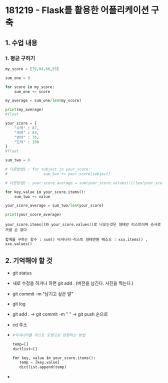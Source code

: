 # 181219 - Flask를 활용한 어플리케이션 구축

## 1. 수업 내용

### 1. 평균 구하기

```python
my_score = [79,84,66,93]

sum_one = 0

for score in my_score:
    sum_one += score 

my_average = sum_one/len(my_score)

print(my_average)
#float

your_score = {
    "수학" : 87,
    "국어" : 83,
    "영어" : 76,
    "도덕" : 100
}
#float

sum_two = 0

# 다른방법1 : for subject in your_score:
#                sum_two += your_score[subject]

# 다른방법2 : your_score_average = sum(your_score.values())/len(your_score)

for key,value in your_score.items():
    sum_two += value

your_score_average = sum_two/len(your_score)

print(your_score_average)

```

`your_score.items()와 your_score.values()로 나오는것은 형태만 리스트이며 순서로 꺼낼 순 없다`

`합계를 구하는 함수 : sum() 딕셔너리-리스트 형태변환 메소드 : xxx.items() , xxx.values() `



## 2. 기억해야 할 것

* git status

* 새로 수정을 하거나 하면 git add . (버전을 남긴다. 사진을 찍는다.)

* git commit -m "남기고 싶은 말"

* git log

* git add . → git commit -m " " → git push 순으로 

* cd 주소

* ```python
  #딕셔너리를 리스트 모양으로 변환하는 방법
  
  temp=[]
  dictlist=[]
  
  for key, value in your_score.items():
     temp = [key,value]
     dictlist.append(temp)
  ```

* 
